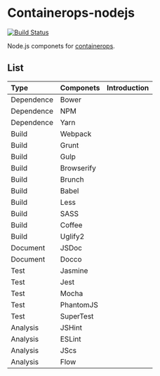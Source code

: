 # Containerops-nodejs

[![Build Status](https://travis-ci.org/yangkghjh/containerops-nodejs.svg?branch=master)](https://travis-ci.org/yangkghjh/containerops-nodejs)

Node.js componets for [containerops](https://github.com/Huawei/containerops).


## List

| Type | Componets | Introduction |
| :--- | :--- | :--- |
| Dependence | Bower  |  |
| Dependence | NPM |  |
| Dependence | Yarn |  |
| Build | Webpack |  |
| Build| Grunt |  |
| Build | Gulp |  |
| Build | Browserify |  |
| Build | Brunch |  |
| Build | Babel |  |
| Build | Less |  |
| Build | SASS |  |
| Build | Coffee |  |
| Build | Uglify2 |  |
| Document | JSDoc |  |
| Document | Docco |  |
| Test | Jasmine |  |
| Test | Jest |  |
| Test | Mocha |  |
| Test | PhantomJS |  |
| Test | SuperTest |  |
| Analysis | JSHint |  |
| Analysis | ESLint |  |
| Analysis | JScs |  |
| Analysis | Flow |  |


 